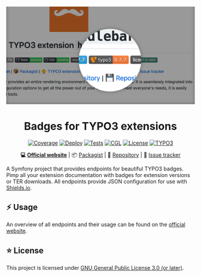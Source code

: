 <div align="center">

![Logo](docs/header.png)

# Badges for TYPO3 extensions

[![Coverage](https://sonarcloud.io/api/project_badges/measure?project=eliashaeussler_typo3-badges&metric=coverage)](https://sonarcloud.io/dashboard?id=eliashaeussler_typo3-badges)
[![Deploy](https://github.com/eliashaeussler/typo3-badges/actions/workflows/deploy.yaml/badge.svg)](https://github.com/eliashaeussler/typo3-badges/actions/workflows/deploy.yaml)
[![Tests](https://github.com/eliashaeussler/typo3-badges/actions/workflows/tests.yaml/badge.svg)](https://github.com/eliashaeussler/typo3-badges/actions/workflows/tests.yaml)
[![CGL](https://github.com/eliashaeussler/typo3-badges/actions/workflows/cgl.yaml/badge.svg)](https://github.com/eliashaeussler/typo3-badges/actions/workflows/cgl.yaml)
[![License](http://poser.pugx.org/eliashaeussler/typo3-badges/license)](LICENSE)
[![TYPO3](https://shields.io/endpoint?url=https://badges.typo3-web.dev/badge/typo3)](https://badges.typo3-web.dev)

**:computer:&nbsp;[Official website](https://badges.typo3-web.dev)** |
:package:&nbsp;[Packagist](https://packagist.org/packages/eliashaeussler/typo3-badges) |
:floppy_disk:&nbsp;[Repository](https://github.com/eliashaeussler/typo3-badges) |
:bug:&nbsp;[Issue tracker](https://github.com/eliashaeussler/typo3-badges/issues)

</div>

A Symfony project that provides endpoints for beautiful TYPO3 badges. Pimp all your
extension documentation with badges for extension versions or TER downloads. All
endpoints provide JSON configuration for use with
[Shields.io](https://shields.io/endpoint).

## :zap: Usage

An overview of all endpoints and their usage can be found on the
[official website](https://badges.typo3-web.dev).

## :star: License

This project is licensed under [GNU General Public License 3.0 (or later)](LICENSE).
